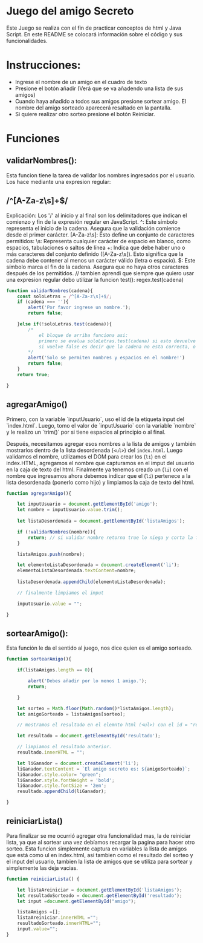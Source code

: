 <h1>Juego del amigo Secreto</h1>

Este Juego se realiza con el fin de practicar conceptos de html y Java Script.
En este README se colocará información sobre el código y sus funcionalidades.

<h1>Instrucciones:</h1>

- Ingrese el nombre de un amigo en el cuadro de texto
- Presione el botón añadir (Verá que se va añadendo una lista de sus amigos)
- Cuando haya añadido a todos sus amigos presione sortear amigo. El nombre del amigo sorteado aparecerá resaltado en la pantalla.
- Si quiere realizar otro sorteo presione el botón Reiniciar.

<h1>Funciones</h1>
<h2>validarNombres():</h2> Esta funcion tiene la tarea de validar los nombres ingresados por el usuario.
Los hace mediante una expresion regular:
<h2>/^[A-Za-z\s]+$/</h2>
Explicación:
Los '/' al inicio y al final son los delimitadores que indican el comienzo y fin de la expresión regular en JavaScript.
^: Este símbolo representa el inicio de la cadena. Asegura que la validación comience desde el primer carácter.
[A-Za-z\s]: Esto define un conjunto de caracteres permitidos:
\s: Representa cualquier carácter de espacio en blanco, como espacios, tabulaciones o saltos de línea
+: Indica que debe haber uno o más caracteres del conjunto definido ([A-Za-z\s]). Esto significa que la cadena debe contener al menos un carácter válido (letra o espacio).
$: Este símbolo marca el fin de la cadena. Asegura que no haya otros caracteres después de los permitidos.
// tambien aprendi que siempre que quiero usar una expresion regular debo utilizar la funcion test(): regex.test(cadena)

```javascript
function validarNombres(cadena){
    const soloLetras = /^[A-Za-z\s]+$/;
    if (cadena === ''){
        alert('Por favor ingrese un nombre.');
        return false;

    }else if(!soloLetras.test(cadena)){
        /*
            el bloque de arriba funciona asi:
            primero se evalua soloLetras.test(cadena) si esto devuelve true al negarlo con ! es false y no entra al if, por lo tanto la cadena es valida
            si vuelve false es decir que la cadena no esta correcta, o niega entonces ahora tenemos true por lo tanto entra al if y manda el mje.
        */
        alert('Solo se permiten nombres y espacios en el nombre!')
        return false;
    }
    return true;

}
```

<h2>agregarAmigo()</h2>
Primero, con la variable `inputUsuario`, uso el id de la etiqueta input del `index.html`.  
Luego, tomo el valor de `inputUsuario` con la variable `nombre` y le realizo un `trim()` por si tiene espacios al principio o al final.

Después, necesitamos agregar esos nombres a la lista de amigos y también mostrarlos dentro de la lista desordenada (`<ul>`) del `index.html`.
Luego validamos el nombre, utilizamos el DOM para crear los (`li`) en el index.HTML, agregamos el nombre que capturamos en el imput del usuario en la caja de texto del html.
Finalmente ya tenemos creado un (`li`) con el nombre que ingresamos ahora debemos indicar que el (`li`) pertenece a la lista desordenada (ponerlo como hijo) y limpiamos la caja de texto del html.


```javascript
function agregarAmigo(){

    let imputUsuario = document.getElementById('amigo');
    let nombre = imputUsuario.value.trim(); 
    
    let listaDesordenada = document.getElementById('listaAmigos');

    if (!validarNombres(nombre)){
        return; // si validar nombre retorna true lo niega y corta la funcion. sino saldrian los mensajes de alerta.
    }

    listaAmigos.push(nombre);

    let elementoListaDesordenada = document.createElement('li');
    elementoListaDesordenada.textContent=nombre;
    
    listaDesordenada.appendChild(elementoListaDesordenada);

    // finalmente limpiamos el imput

    imputUsuario.value = "";

}
```

<h2>sortearAmigo():</h2>
Esta función le da el sentido al juego, nos dice quien es el amigo sorteado.

```javascript
function sortearAmigo(){

    if(listaAmigos.length == 0){

        alert('Debes añadir por lo menos 1 amigo.');
        return;

    }

    let sorteo = Math.floor(Math.random()*listaAmigos.length);
    let amigoSorteado = listaAmigos[sorteo];

    // mostramos el resultado en el elemnto html (<ul>) con el id = "resultado"

    let resultado = document.getElementById('resultado');

    // limpiamos el resultado anterior.
    resultado.innerHTML = "";

    let liGanador = document.createElement('li');
    liGanador.textContent = `El amigo secreto es: ${amigoSorteado}`;
    liGanador.style.color= "green";
    liGanador.style.fontWeight = 'bold';
    liGanador.style.fontSize = '2em';
    resultado.appendChild(liGanador);

}
```

<h2>reiniciarLista()</h2>
Para finalizar se me ocurrió agregar otra funcionalidad mas, la de reiniciar lista, ya que al sortear una vez debíamos recargar la pagina para hacer otro sorteo.
Esta funcion simplemente captura en variables la lista de amigos que está como ul en index.html, asi tambien como el resultado del sorteo y el input del usuario,
tambien la lista de amigos que se utiliza para sortear y simplemente las deja vacias.

```javascript
function reiniciarLista() {

    let listaAreiniciar = document.getElementById('listaAmigos');
    let resultadoSorteado = document.getElementById('resultado');
    let input =document.getElementById("amigo");

    listaAmigos =[];
    listaAreiniciar.innerHTML ="";
    resultadoSorteado.innerHTML="";
    input.value="";
}
```
